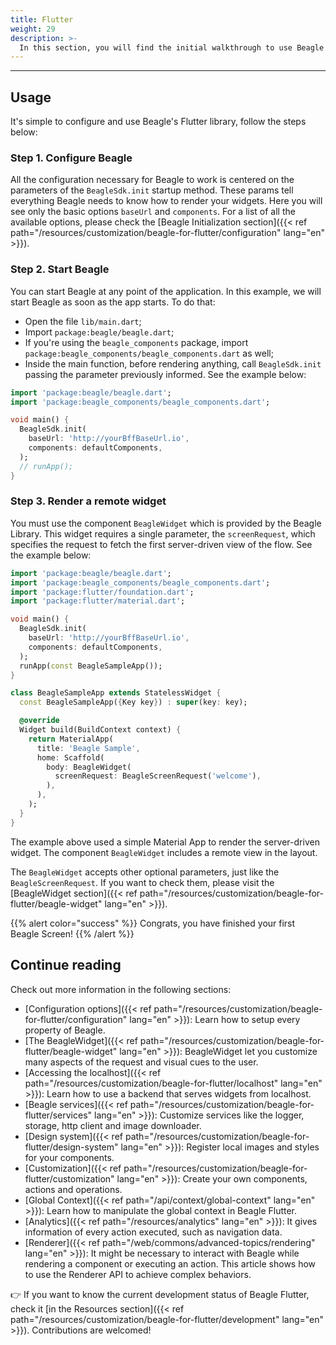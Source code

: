 ```yaml
---
title: Flutter
weight: 29
description: >-
  In this section, you will find the initial walkthrough to use Beagle's library in Flutter projects.
---
```


---

## **Usage**
It's simple to configure and use Beagle's Flutter library, follow the steps below:

### Step 1. Configure Beagle
All the configuration necessary for Beagle to work is centered on the parameters of the `BeagleSdk.init` startup method. These params tell everything Beagle needs to know how to render your widgets. Here you will see only the basic options `baseUrl` and `components`. For a list of all the available options, please check the 
[Beagle Initialization section]({{< ref path="/resources/customization/beagle-for-flutter/configuration" lang="en" >}}).

### Step 2. Start Beagle
You can start Beagle at any point of the application. In this example, we will start Beagle as soon as the app 
starts.
To do that:
- Open the file `lib/main.dart`;
- Import `package:beagle/beagle.dart`;
- If you're using the `beagle_components` package, import `package:beagle_components/beagle_components.dart` as well;
- Inside the main function, before rendering anything, call `BeagleSdk.init` passing the parameter previously informed. 
See the example below:

```dart
import 'package:beagle/beagle.dart';
import 'package:beagle_components/beagle_components.dart';

void main() {
  BeagleSdk.init(
    baseUrl: 'http://yourBffBaseUrl.io',
    components: defaultComponents,
  );
  // runApp();
}
```

### Step 3. Render a remote widget
You must use the component `BeagleWidget` which is provided by the Beagle Library. This widget requires a single parameter, the `screenRequest`, which specifies the request to fetch the first server-driven view of the flow. See the example below:

```dart
import 'package:beagle/beagle.dart';
import 'package:beagle_components/beagle_components.dart';
import 'package:flutter/foundation.dart';
import 'package:flutter/material.dart';

void main() {
  BeagleSdk.init(
    baseUrl: 'http://yourBffBaseUrl.io',
    components: defaultComponents,
  );
  runApp(const BeagleSampleApp());
}

class BeagleSampleApp extends StatelessWidget {
  const BeagleSampleApp({Key key}) : super(key: key);

  @override
  Widget build(BuildContext context) {
    return MaterialApp(
      title: 'Beagle Sample',
      home: Scaffold(
        body: BeagleWidget(
          screenRequest: BeagleScreenRequest('welcome'),
        ),
      ),
    );
  }
}
```

The example above used a simple Material App to render the server-driven widget. The component `BeagleWidget` includes a remote view in the layout.

The `BeagleWidget` accepts other optional parameters, just like the `BeagleScreenRequest`. If you want to check them, please visit the [BeagleWidget section]({{< ref path="/resources/customization/beagle-for-flutter/beagle-widget" lang="en" >}}).

{{% alert color="success" %}}
Congrats, you have finished your first Beagle Screen!
{{% /alert %}}

## Continue reading

Check out more information in the following sections:

- [Configuration options]({{< ref path="/resources/customization/beagle-for-flutter/configuration" lang="en" >}}): Learn how to setup every property of Beagle.
- [The BeagleWidget]({{< ref path="/resources/customization/beagle-for-flutter/beagle-widget" lang="en" >}}): BeagleWidget let you customize many aspects of the request and visual cues to the user.
- [Accessing the localhost]({{< ref path="/resources/customization/beagle-for-flutter/localhost" lang="en" >}}): Learn how to use a backend that serves widgets from localhost.
- [Beagle services]({{< ref path="/resources/customization/beagle-for-flutter/services" lang="en" >}}): Customize services like the logger, storage, http client and image downloader.
- [Design system]({{< ref path="/resources/customization/beagle-for-flutter/design-system" lang="en" >}}): Register local images and styles for your components.
- [Customization]({{< ref path="/resources/customization/beagle-for-flutter/customization" lang="en" >}}): Create your own components, actions and operations.
- [Global Context]({{< ref path="/api/context/global-context" lang="en" >}}): Learn how to manipulate the global context in Beagle Flutter.
- [Analytics]({{< ref path="/resources/analytics" lang="en" >}}): It gives information of every action executed, such as navigation data.
- [Renderer]({{< ref path="/web/commons/advanced-topics/rendering" lang="en" >}}): It might be necessary to interact with Beagle while rendering a component or executing an action. This article shows how to use the Renderer API to achieve complex behaviors.

👉 If you want to know the current development status of Beagle Flutter, check it
[in the Resources section]({{< ref path="/resources/customization/beagle-for-flutter/development" lang="en" >}}).
Contributions are welcomed!
